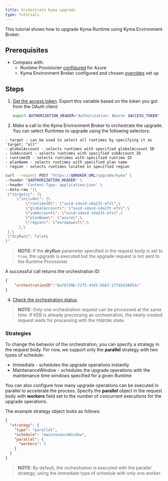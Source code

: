 ```yaml
---
title: Orchestrate Kyma upgrade
type: Tutorials
---
```


This tutorial shows how to upgrade Kyma Runtime using Kyma Environment Broker.

## Prerequisites

- Compass with:
  * Runtime Provisioner [configured](/control-plane/runtime-provisioner/#tutorials-provision-clusters-through-gardener) for Azure
  * Kyma Environment Broker configured and chosen [overrides](#details-set-overrides-for-kyma-runtime) set up

## Steps

1. [Get the access token](#details-authorization). Export this variable based on the token you got from the OAuth client:

   ```bash
   export AUTHORIZATION_HEADER="Authorization: Bearer $ACCESS_TOKEN"
   ```

2. Make a call to the Kyma Environment Broker to orchestrate the upgrade. You can select Runtimes to upgrade using the following selectors:

```
- target - can be used to select all runtimes by specifying it as `target: "all"`
- globalAccount - selects runtimes with specified globalAccount ID
- subAccount - selects runtimes with specified subAccount ID
- runtimeID - selects runtimes with specified runtime ID
- planName - selects runtimes with specified plan name
- region - selects runtimes located in specified region
```

   ```bash
curl --request POST "https://$BROKER_URL/upgrade/kyma" \
--header "$AUTHORIZATION_HEADER" \
--header 'Content-Type: application/json' \
--data-raw "{\
    \"targets\": {\
        \"include\": {\
            \"runtimeID\": \"uuid-sdasd-sda23t-efs\",\
            \"globalAccount\": \"uuid-sdasd-sda23t-efs\",\
            \"subAccount\": \"uuid-sdasd-sda23t-efs\",\
            \"planName\": \"azure\",\
            \"region\": \"europewest\",\
         },\
    },\
    \"dryRun\": false\
}"
   ```

>**NOTE:** If the **dryRun** parameter specified in the request body is set to `true`, the upgrade is executed but the upgrade request is not sent to the Runtime Provisioner.

A successful call returns the orchestration ID:

   ```json
   {
       "orchestrationID":"8a7bfd9b-f2f5-43d1-bb67-177d2434053c"
   }
   ```

4. [Check the orchestration status](#tutorials-check-orchestration-status).

>**NOTE:** Only one orchestration request can be processed at the same time. If KEB is already processing an orchestration, the newly created request waits for processing with the `PENDING` state.

### Strategies

To change the behavior of the orchestration, you can specify a strategy in the request body.
For now, we support only the **parallel** strategy with two types of schedule:

- Immediate - schedules the upgrade operations instantly
- MaintenanceWindow - schedules the upgrade operations with the maintenance time windows specified for a given Runtime

You can also configure how many upgrade operations can be executed in parallel to accelerate the process. Specify the **parallel** object in the request body with **workers** field set to the number of concurrent executions for the upgrade operations.

The example strategy object looks as follows:

```json
{
  "strategy": {
    "type": "parallel",
    "schedule": "maintenanceWindow",
    "parallel": {
      "workers": 5
    }
  }
}
```

>**NOTE:** By default, the orchestration is executed with the parallel strategy, using the immediate type of schedule with only one worker.
